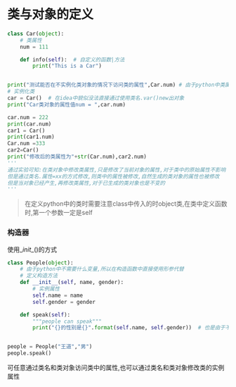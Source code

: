 # 类与对象的定义

```python
class Car(object):
    # 类属性
    num = 111

    def info(self):  # 自定义的函数|方法
        print("This is a Car")


print("测试能否在不实例化类对象的情况下访问类的属性",Car.num) # 由于python中类属性属于类本身,可以通过访问类名和对象直接进行访问,意味着可以不产生类对象访问类属性
# 实例化类
car = Car()  # 在idea中貌似没法直接通过使用类名.var()new出对象
print("Car类对象的属性值num = ",car.num)

car.num = 222
print(car.num)
car1 = Car()
print(car1.num)
Car.num =333
car2=Car()
print("修改后的类属性为"+str(Car.num),car2.num)
'''
通过实验可知:在类对象中修改类属性,只是修改了当前对象的属性,对于类中的原始属性不影响
但是通过类名.属性=xx的方式修改,则类中的属性被修改,自然生成的类对象的属性也被修改
但是当对象已经产生,再修改类属性,对于已生成的类对象也是不变的
'''
```

> 在定义python中的类时需要注意class中传入的时object类,在类中定义函数时,第一个参数一定是self

### 构造器

使用\__init__()的方式

```python
class People(object):
    # 由于python中不需要什么变量,所以在构造函数中直接使用形参代替
    # 定义构造方法
    def __init__(self, name, gender):
        # 实例属性
        self.name = name
        self.gender = gender

    def speak(self):
        """people can speak"""
        print("{}的性别是{}".format(self.name, self.gender))  # 也是由于不用定义变量的原因,在使用时不能使用变量名的方式调用变量需要使用self.xxx


people = People("王道","男")
people.speak()

```

可任意通过类名和类对象访问类中的属性,也可以通过类名和类对象修改类的实例属性
